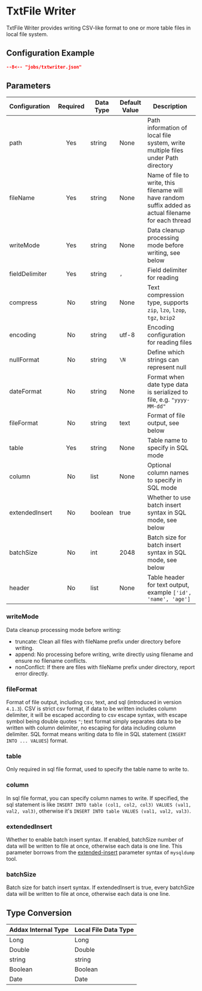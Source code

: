 # TxtFile Writer

TxtFile Writer provides writing CSV-like format to one or more table files in local file system.

## Configuration Example

```json
--8<-- "jobs/txtwriter.json"
```

## Parameters

| Configuration  | Required | Data Type | Default Value | Description                                                          |
| :------------- | :------: | --------- | ------------- | -------------------------------------------------------------------- |
| path           | Yes      | string    | None          | Path information of local file system, write multiple files under Path directory |
| fileName       | Yes      | string    | None          | Name of file to write, this filename will have random suffix added as actual filename for each thread |
| writeMode      | Yes      | string    | None          | Data cleanup processing mode before writing, see below              |
| fieldDelimiter | Yes      | string    | `,`           | Field delimiter for reading                                          |
| compress       | No       | string    | None          | Text compression type, supports `zip`, `lzo`, `lzop`, `tgz`, `bzip2` |
| encoding       | No       | string    | utf-8         | Encoding configuration for reading files                            |
| nullFormat     | No       | string    | `\N`          | Define which strings can represent null                             |
| dateFormat     | No       | string    | None          | Format when date type data is serialized to file, e.g. `"yyyy-MM-dd"` |
| fileFormat     | No       | string    | text          | Format of file output, see below                                    |
| table          | Yes      | string    | None          | Table name to specify in SQL mode                                   |
| column         | No       | list      | None          | Optional column names to specify in SQL mode                        |
| extendedInsert | No       | boolean   | true          | Whether to use batch insert syntax in SQL mode, see below          |
| batchSize      | No       | int       | 2048          | Batch size for batch insert syntax in SQL mode, see below          |
| header         | No       | list      | None          | Table header for text output, example `['id', 'name', 'age']`      |

### writeMode

Data cleanup processing mode before writing:

- truncate: Clean all files with fileName prefix under directory before writing.
- append: No processing before writing, write directly using filename and ensure no filename conflicts.
- nonConflict: If there are files with fileName prefix under directory, report error directly.

### fileFormat

Format of file output, including csv, text, and sql (introduced in version `4.1.3`). CSV is strict csv format, if data to be written includes column delimiter, it will be escaped according to csv escape syntax, with escape symbol being double quotes `"`; text format simply separates data to be written with column delimiter, no escaping for data including column delimiter. SQL format means writing data to file in SQL statement (`INSERT INTO ... VALUES`) format.

### table

Only required in sql file format, used to specify the table name to write to.

### column

In sql file format, you can specify column names to write. If specified, the sql statement is like `INSERT INTO table (col1, col2, col3) VALUES (val1, val2, val3)`, otherwise it's `INSERT INTO table VALUES (val1, val2, val3)`.

### extendedInsert

Whether to enable batch insert syntax. If enabled, batchSize number of data will be written to file at once, otherwise each data is one line. This parameter borrows from the [extended-insert](https://dev.mysql.com/doc/refman/8.0/en/mysqldump.html#option_mysqldump_extended-insert) parameter syntax of `mysqldump` tool.

### batchSize

Batch size for batch insert syntax. If extendedInsert is true, every batchSize data will be written to file at once, otherwise each data is one line.

## Type Conversion

| Addax Internal Type | Local File Data Type |
| ------------------- | -------------------- |
| Long                | Long                 |
| Double              | Double               |
| string              | string               |
| Boolean             | Boolean              |
| Date                | Date                 |
